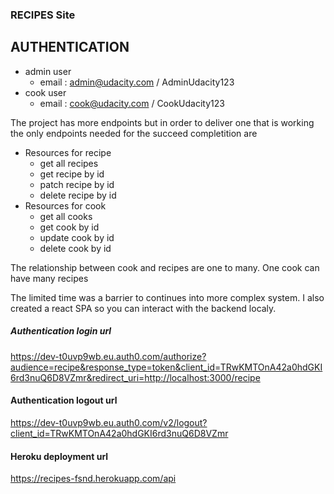 ### RECIPES Site

## AUTHENTICATION

- admin user
  - email : admin@udacity.com / AdminUdacity123
- cook user
  - email : cook@udacity.com / CookUdacity123

The project has more endpoints but in order to deliver one that is working the only endpoints needed for the succeed completition are

- Resources for recipe
  - get all recipes
  - get recipe by id
  - patch recipe by id
  - delete recipe by id
- Resources for cook
  - get all cooks
  - get cook by id
  - update cook by id
  - delete cook by id

The relationship between cook and recipes are one to many.
One cook can have many recipes

The limited time was a barrier to continues into more complex system.
I also created a react SPA so you can interact with the backend localy.

##### Authentication login url

https://dev-t0uvp9wb.eu.auth0.com/authorize?audience=recipe&response_type=token&client_id=TRwKMTOnA42a0hdGKI6rd3nuQ6D8VZmr&redirect_uri=http://localhost:3000/recipe

#### Authentication logout url

https://dev-t0uvp9wb.eu.auth0.com/v2/logout?client_id=TRwKMTOnA42a0hdGKI6rd3nuQ6D8VZmr

#### Heroku deployment url

https://recipes-fsnd.herokuapp.com/api
